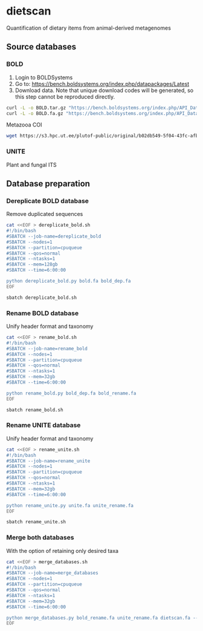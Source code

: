 # dietscan
Quantification of dietary items from animal-derived metagenomes 

## Source databases

### BOLD

1. Login to BOLDSystems
2. Go to: https://bench.boldsystems.org/index.php/datapackages/Latest
3. Download data. Note that unique download codes will be generated, so this step cannot be reproduced directly.
```sh
curl -L -o BOLD.tar.gz "https://bench.boldsystems.org/index.php/API_Datapackage/fasta?id=BOLD_Public.14-Mar-2025&uid=167dba260d5969"
curl -L -o BOLD.fa.gz "https://bench.boldsystems.org/index.php/API_Datapackage/fasta?id=BOLD_Public.14-Mar-2025&uid=167dba260d5969"
```

Metazooa COI

```sh
wget https://s3.hpc.ut.ee/plutof-public/original/b02db549-5f04-43fc-afb6-02888b594d10.tgz
```

### UNITE

Plant and fungal ITS

## Database preparation

### Dereplicate BOLD database 
Remove duplicated sequences

```sh
cat <<EOF > dereplicate_bold.sh
#!/bin/bash
#SBATCH --job-name=dereplicate_bold
#SBATCH --nodes=1
#SBATCH --partition=cpuqueue
#SBATCH --qos=normal
#SBATCH --ntasks=1
#SBATCH --mem=128gb
#SBATCH --time=6:00:00

python dereplicate_bold.py bold.fa bold_dep.fa
EOF

sbatch dereplicate_bold.sh
```

### Rename BOLD database 
Unify header format and taxonomy

```sh
cat <<EOF > rename_bold.sh
#!/bin/bash
#SBATCH --job-name=rename_bold
#SBATCH --nodes=1
#SBATCH --partition=cpuqueue
#SBATCH --qos=normal
#SBATCH --ntasks=1
#SBATCH --mem=32gb
#SBATCH --time=6:00:00

python rename_bold.py bold_dep.fa bold_rename.fa
EOF

sbatch rename_bold.sh
```

### Rename UNITE database 
Unify header format and taxonomy

```sh
cat <<EOF > rename_unite.sh
#!/bin/bash
#SBATCH --job-name=rename_unite
#SBATCH --nodes=1
#SBATCH --partition=cpuqueue
#SBATCH --qos=normal
#SBATCH --ntasks=1
#SBATCH --mem=32gb
#SBATCH --time=6:00:00

python rename_unite.py unite.fa unite_rename.fa
EOF

sbatch rename_unite.sh
```

### Merge both databases
With the option of retaining only desired taxa

```sh
cat <<EOF > merge_databases.sh
#!/bin/bash
#SBATCH --job-name=merge_databases
#SBATCH --nodes=1
#SBATCH --partition=cpuqueue
#SBATCH --qos=normal
#SBATCH --ntasks=1
#SBATCH --mem=32gb
#SBATCH --time=6:00:00

python merge_databases.py bold_rename.fa unite_rename.fa dietscan.fa --retain_bold k__Animalia --retain_unite k__Viridiplantae,k__Fungi
EOF
```
